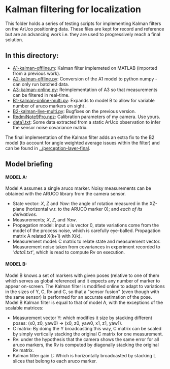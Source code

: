 # Kalman filtering for localization

This folder holds a series of testing scripts for implementing Kalman filters on the ArUco positioning data. These files are kept for record and reference but are an advancing work i.e. they are used to progressively reach a final solution.

## In this directory:
- [A1-kalman-offline.m][]: Kalman filter implemeted on MATLAB (imported from a previous work).
- [A2-kalman-offline.py][]: Conversion of the A1 model to python numpy - can only run batched data.
- [A3-kalman-online.py][]: Reimplementation of A3 so that measurements can be filtered in real-time.
- [B1-kalman-online-multi.py][]: Expands to model B to allow for variable number of aruco markers on sight .
- [B2-kalman-live-multi.py][]: Bugfixes on the previous version.
- [RedmiNote9Pro.npz][]: Calibration parameters of my camera. Use yours.
- [data1.txt][]: Some data extracted from a static ArUco observation to infer the sensor noise covariance matrix.

The final implementation of the Kalman filter adds an extra fix to the B2 model (to account for angle weighted average issues within the filter) and can be found in [../perception-layer-final][].

[A1-kalman-offline.m]: https://github.com/solder-fumes-asthma/sub-t/blob/master/deploy-remote/localization/kalman-filters/A1-kalman-offline.m
[A2-kalman-offline.py]: https://github.com/solder-fumes-asthma/sub-t/blob/master/deploy-remote/localization/kalman-filters/A2-kalman-offline.py
[A3-kalman-online.py]: https://github.com/solder-fumes-asthma/sub-t/blob/master/deploy-remote/localization/kalman-filters/A3-kalman-online.py
[B1-kalman-online-multi.py]: https://github.com/solder-fumes-asthma/sub-t/blob/master/deploy-remote/localization/kalman-filters/B1-kalman-online-multi.py
[B2-kalman-live-multi.py]: https://github.com/solder-fumes-asthma/sub-t/blob/master/deploy-remote/localization/kalman-filters/B2-kalman-live-multi.py
[RedmiNote9Pro.npz]: https://github.com/solder-fumes-asthma/sub-t/blob/master/deploy-remote/localization/kalman-filters/RedmiNote9Pro.npz
[data1.txt]: https://github.com/solder-fumes-asthma/sub-t/blob/master/deploy-remote/localization/kalman-filters/data1.txt
[../perception-layer-final]: https://github.com/solder-fumes-asthma/sub-t/tree/master/deploy-remote/perception-layer-final

## Model briefing
#### MODEL A:
Model A assumes a single aruco marker. Noisy measurements can be obtained with the ARUCO library from the camera sensor.
- State vector: *X*, *Z* and *Yaw*: the angle of rotation measured in the XZ-plane (horizontal w.r. to the ARUCO marker 0); and *each of its derivatives*.
- Measurements; *X*, *Z*, and *Yaw*.
- Propagation model: input *u* is vector 0, state variations come from the model of the process noise, which is carefully eye-balled. Propagation matrix A related X(k+1) with X(k).
- Measurement model: C matrix to relate state and measurement vector. Measurement noise taken from covariances in experiment recorded to *'data1.txt'*, which is read to compute Rv on execution.

#### MODEL B:
Model B knows a set of markers with given poses (relative to one of them which serves as global reference) and it expects any number of marker to appear on-screen. The Kalman filter is modified online to adapt to variations in the sizes of Y, C, Rv and C, so that a "sensor fusion" (even though with the same sensor) is performed for an accurate estimation of the pose. Model B Kalman filter is equal to that of model A, with the exceptions of the scalable matrices:
- Measurement vector Y: which modifies it size by stacking different poses: (x0, z0, yaw0) -> (x0, z0, yaw0, x1, z1, yaw1).
- C matrix: By doing the Y broadcasting this way, C matrix can be scaled by simply vertically stacking the original C matrix for one measurement.
- Rv: under the hypothesis that the camera shows the same error for all aruco markers, the Rv is computed by diagonally stacking the original Rv matrix.
- Kalman filter gain L: Which is horizontally broadcasted by stacking L slices that belong to each aruco marker.


